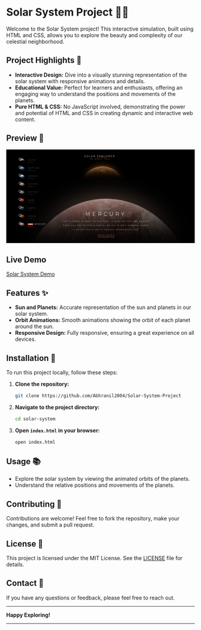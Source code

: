# Solar System Project 🌌🌞

Welcome to the Solar System project! This interactive simulation, built using HTML and CSS, allows you to explore the beauty and complexity of our celestial neighborhood.

## Project Highlights 🌟

- **Interactive Design:** Dive into a visually stunning representation of the solar system with responsive animations and details.
- **Educational Value:** Perfect for learners and enthusiasts, offering an engaging way to understand the positions and movements of the planets.
- **Pure HTML & CSS:** No JavaScript involved, demonstrating the power and potential of HTML and CSS in creating dynamic and interactive web content.

## Preview 📸

![Solar System Screenshot](https://github.com/Abhranil2004/Solar-System-Project/blob/general/Screenshot%202024-07-11%20145110.png)

## Live Demo
[Solar System Demo](https://solarsystem-demo.netlify.app/)

## Features ✨

- **Sun and Planets:** Accurate representation of the sun and planets in our solar system.
- **Orbit Animations:** Smooth animations showing the orbit of each planet around the sun.
- **Responsive Design:** Fully responsive, ensuring a great experience on all devices.

## Installation 🔧

To run this project locally, follow these steps:

1. **Clone the repository:**
    ```bash
    git clone https://github.com/Abhranil2004/Solar-System-Project
    ```
2. **Navigate to the project directory:**
    ```bash
    cd solar-system
    ```
3. **Open `index.html` in your browser:**
    ```bash
    open index.html
    ```

## Usage 📚

- Explore the solar system by viewing the animated orbits of the planets.
- Understand the relative positions and movements of the planets.

## Contributing 🤝

Contributions are welcome! Feel free to fork the repository, make your changes, and submit a pull request.

## License 📄

This project is licensed under the MIT License. See the [LICENSE](https://github.com/Abhranil2004/Solar-System-Project/blob/general/SECURITY.md) file for details.

## Contact 📧

If you have any questions or feedback, please feel free to reach out.

---

**Happy Exploring!**

---

